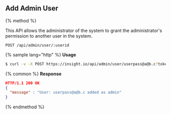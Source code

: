## Add Admin User

{% method %}

This API allows the administrator of the system to grant the administrator's permission to another
user in the system.


```
POST /api/admin/user/:userid
```

{% sample lang="http" %}
**Usage**
```bash
$ curl -v -X POST https://insight.io/api/admin/user/userpass@a@b.c?token=833808b68d2ebfd8e4db5aaf59085851f756a3f0f9d528b4063f831b8fe9755a
```

{% common %}
**Response**
```json
HTTP/1.1 200 OK
{
  "message" : "User: userpass@a@b.c added as admin"
}
```

{% endmethod %}
